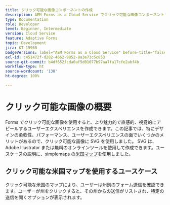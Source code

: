 ```yaml
---
title: クリック可能な画像コンポーネントの作成
description: AEM Forms as a Cloud Service でクリック可能な画像コンポーネントを作成します。
type: Documentation
role: Developer
level: Beginner, Intermediate
version: Cloud Service
feature: Adaptive Forms
topic: Development
jira: KT-15968
badgeVersions: label="AEM Forms as a Cloud Service" before-title="false"
exl-id: c451472f-d282-4662-9852-8a3e73c5c853
source-git-commit: b4df652fcda0af5d01077b97aa7fa17cfe2abf4b
workflow-type: ht
source-wordcount: '138'
ht-degree: 100%

---
```


# クリック可能な画像の概要

Forms でクリック可能な画像を使用すると、より魅力的で直感的、視覚的にアピールするユーザーエクスペリエンスを作成できます。この記事では、特にデザインの柔軟性、パフォーマンス、ユーザーエクスペリエンスの面でいくつかのメリットがあるので、クリック可能な画像に SVG を使用しました。
SVG は、Adobe Illustrator または無料のオンラインツールを使用して作成できます。ユースケースの説明に、simplemaps の[米国マップ](https://simplemaps.com/resources/svg-us)を使用しました。

## クリック可能な米国マップを使用するユースケース

クリック可能な米国のマップにより、ユーザーは州別のフォーム送信を確認できます。ユーザーが州をクリックすると、その州からの送信がリストされ、特定の送信を開くオプションが表示されます。
